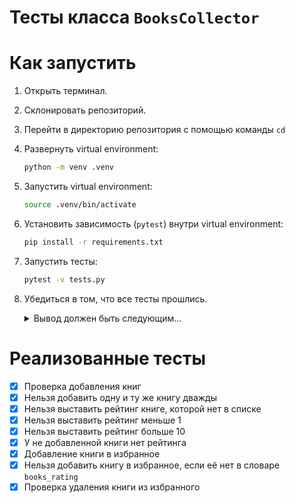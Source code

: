 Тесты класса `BooksCollector`
===

# Как запустить

1. Открыть терминал.
2. Склонировать репозиторий.
3. Перейти в директорию репозитория с помощью команды `cd`
4. Развернуть virtual environment:
   ```bash
   python -m venv .venv
   ```
5. Запустить virtual environment:
   ```bash
   source .venv/bin/activate
   ```
6. Установить зависимость (`pytest`) внутри virtual environment:
   ```bash
   pip install -r requirements.txt
   ```
7. Запустить тесты:
   ```bash
   pytest -v tests.py
   ```
8. Убедиться в том, что все тесты прошлись.
    <details>
        <summary>Вывод должен быть следующим...</summary>

    ```bash
    ============================= test session starts ==============================
    ...
    tests.py::TestBooksCollector::test_add_new_book_multiple_count_equals[names0-1] PASSED [  8%]
    tests.py::TestBooksCollector::test_add_new_book_multiple_count_equals[names1-2] PASSED [ 16%]
    tests.py::TestBooksCollector::test_add_new_book_twice_count_equals_one PASSED [ 25%]
    tests.py::TestBooksCollector::test_set_book_rating_not_added_not_changed PASSED [ 33%]
    tests.py::TestBooksCollector::test_set_book_rating_out_of_bound_not_changed[-1] PASSED [ 41%]
    tests.py::TestBooksCollector::test_set_book_rating_out_of_bound_not_changed[0] PASSED [ 50%]
    tests.py::TestBooksCollector::test_set_book_rating_out_of_bound_not_changed[11] PASSED [ 58%]
    tests.py::TestBooksCollector::test_get_book_rating_not_added_is_none PASSED [ 66%]
    tests.py::TestBooksCollector::test_add_book_in_favorites_multiple_count_equals[names0-1] PASSED [ 75%]
    tests.py::TestBooksCollector::test_add_book_in_favorites_multiple_count_equals[names1-2] PASSED [ 83%]
    tests.py::TestBooksCollector::test_add_book_in_favorites_not_added_not_found PASSED [ 91%]
    tests.py::TestBooksCollector::test_delete_book_from_favorites_not_found PASSED [100%]

    ============================== 12 passed in 0.02s ==============================
    ```

    </details>

# Реализованные тесты

- [x] Проверка добавления книг
- [x] Нельзя добавить одну и ту же книгу дважды
- [x] Нельзя выставить рейтинг книге, которой нет в списке
- [x] Нельзя выставить рейтинг меньше 1
- [x] Нельзя выставить рейтинг больше 10
- [x] У не добавленной книги нет рейтинга
- [x] Добавление книги в избранное
- [x] Нельзя добавить книгу в избранное, если её нет в словаре `books_rating`
- [x] Проверка удаления книги из избранного
